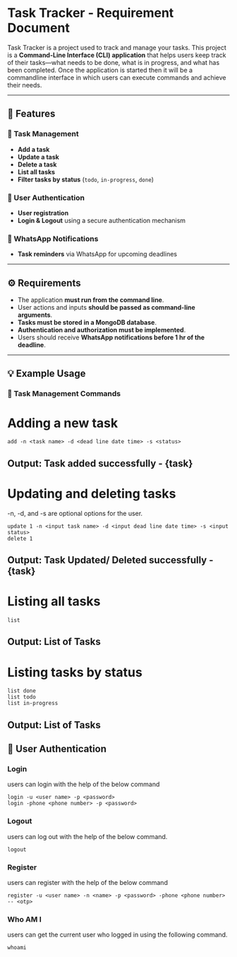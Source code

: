 # Task Tracker - Requirement Document

Task Tracker is a project used to track and manage your tasks. This project is a **Command-Line Interface (CLI) application** that helps users keep track of their tasks—what needs to be done, what is in progress, and what has been completed. Once the application is started then it will be a commandline interface in which users can execute commands and achieve their needs.

---

## 📌 Features

### 📝 Task Management
- **Add a task**
- **Update a task**
- **Delete a task**
- **List all tasks**
- **Filter tasks by status** (`todo`, `in-progress`, `done`)  

### 🔐 User Authentication
- **User registration**
- **Login & Logout** using a secure authentication mechanism

### 🔔 WhatsApp Notifications
- **Task reminders** via WhatsApp for upcoming deadlines  

---

## ⚙️ Requirements

- The application **must run from the command line**.
- User actions and inputs **should be passed as command-line arguments**.
- **Tasks must be stored in a MongoDB database**.
- **Authentication and authorization must be implemented**.
- Users should receive **WhatsApp notifications before 1 hr of the deadline**.

---

## 💡 Example Usage

### 📌 Task Management Commands
# Adding a new task
```
add -n <task name> -d <dead line date time> -s <status>
```
## Output: Task added successfully - {task}

# Updating and deleting tasks
-n, -d, and -s are optional options for the user.
```
update 1 -n <input task name> -d <input dead line date time> -s <input status>
delete 1
```
## Output: Task Updated/ Deleted successfully - {task}

# Listing all tasks
```
list
```
## Output: List of Tasks

# Listing tasks by status
```
list done
list todo
list in-progress
```
## Output: List of Tasks

## 🔐 User Authentication
### Login
users can login with the help of the below command
```
login -u <user name> -p <password>
login -phone <phone number> -p <password>
```
### Logout
users can log out with the help of the below command.
```
logout
```
### Register
users can register with the help of the below command
```
register -u <user name> -n <name> -p <password> -phone <phone number>
-- <otp>
```
### Who AM I
users can get the current user who logged in using the following command.
```
whoami
```

